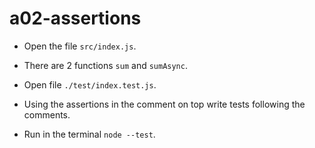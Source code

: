 # a02-assertions

- Open the file `src/index.js`.

- There are 2 functions `sum` and `sumAsync`.

- Open file `./test/index.test.js`.

- Using the assertions in the comment on top write tests following the comments.

- Run in the terminal `node --test`.
